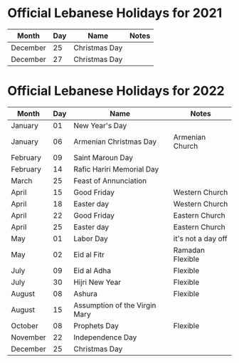 # Official Lebanese Holidays for 2021 

|Month |Day |Name |Notes 
| --- | --- | --- | --- 
|December |25 |Christmas Day 
|December |27 |Christmas Day 



# Official Lebanese Holidays for 2022 

|Month |Day |Name |Notes 
| --- | --- | --- |--- 
|January |01 |New Year's Day 
|January |06 |Armenian Christmas Day |Armenian Church
|February |09 |Saint Maroun Day 
|February |14 |Rafic Hariri Memorial Day 
|March |25 |Feast of Annunciation
|April |15 |Good Friday|Western Church
|April |18 |Easter day |Western Church
|April |22 |Good Friday|Eastern Church
|April |25 |Easter day |Eastern Church
|May   |01 |Labor Day  |it's not a day off
|May   |02 |Eid al Fitr |Ramadan Flexible
|July  |09|Eid al Adha  |Flexible
|July  |30 |Hijri New Year|Flexible
|August |08| Ashura       |Flexible
|August |15 |Assumption of the Virgin Mary
|October |08 |Prophets Day |Flexible
|November |22 |Independence Day
|December |25 |Christmas Day
